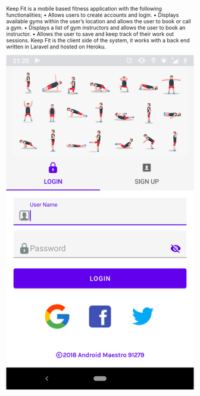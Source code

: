 Keep Fit is a mobile based fitness application with the following functionalities;
    •	Allows users to create accounts and login.
    •	Displays available gyms within the user’s location and allows the user to book or call a gym.
    •	Displays a list of gym instructors and allows the user to book an instructor.
    •	Allows the user to save and keep track of their work out sessions. 
Keep Fit is the client side of the system, it works with a back end written in Laravel and hosted on Heroku.

![alt text](screenshots/LoginScreen.png "Description goes here")
